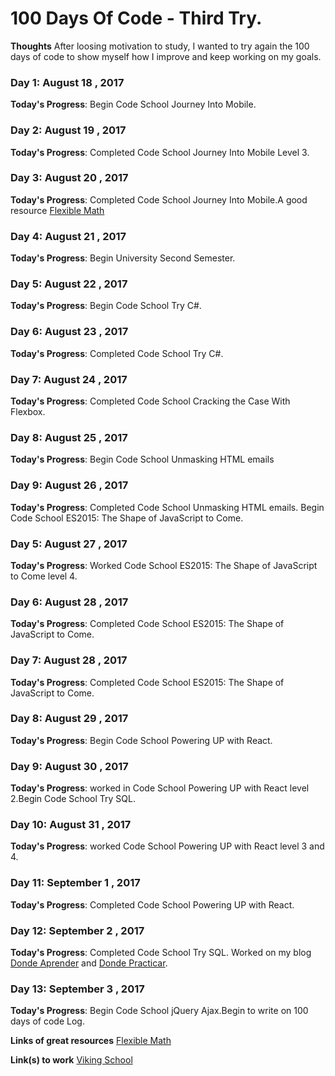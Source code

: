 # 100 Days Of Code - Third Try. 
**Thoughts** After loosing motivation to study, I wanted to try again the 100 days of code to show myself how I improve and keep working on my goals.

### Day 1: August 18 , 2017
**Today's Progress**: Begin Code School Journey Into Mobile. 
### Day 2: August 19 , 2017
**Today's Progress**: Completed Code School Journey Into Mobile Level 3.
### Day 3: August 20 , 2017
**Today's Progress**: Completed Code School Journey Into Mobile.A good resource [Flexible Math](http://responsv.com/flexible-math/)
### Day 4: August 21 , 2017
**Today's Progress**: Begin University Second Semester.

### Day 5: August 22 , 2017
**Today's Progress**: Begin Code School Try C#. 

### Day 6: August 23 , 2017
**Today's Progress**: Completed Code School Try C#.  

### Day 7: August 24 , 2017
**Today's Progress**: Completed Code School Cracking the Case With Flexbox.

### Day 8: August 25 , 2017
**Today's Progress**: Begin Code School Unmasking HTML emails  

### Day 9: August 26 , 2017
**Today's Progress**: Completed Code School Unmasking HTML emails. Begin Code School ES2015: The Shape of JavaScript to Come.

### Day 5: August 27 , 2017
**Today's Progress**: Worked Code School ES2015: The Shape of JavaScript to Come level 4.

### Day 6: August 28 , 2017
**Today's Progress**: Completed Code School ES2015: The Shape of JavaScript to Come.

### Day 7: August 28 , 2017
**Today's Progress**: Completed Code School ES2015: The Shape of JavaScript to Come.

### Day 8: August 29 , 2017
**Today's Progress**: Begin Code School Powering UP with React.

### Day 9: August 30 , 2017
**Today's Progress**: worked in Code School Powering UP with React level 2.Begin  Code School Try SQL.

### Day 10: August 31 , 2017
**Today's Progress**: worked Code School Powering UP with React level 3 and 4.

### Day 11: September 1 , 2017
**Today's Progress**: Completed Code School Powering UP with React.

### Day 12: September 2 , 2017
**Today's Progress**: Completed Code School Try SQL. Worked on my blog [Donde Aprender](http://alvaromesa.com/blog/notas/lecturas/moocs.html) and [Donde Practicar](http://alvaromesa.com/blog/notas/lecturas/practicar.html).

### Day 13: September 3 , 2017
**Today's Progress**: Begin Code School jQuery Ajax.Begin to write on 100 days of code Log.


**Links of great resources**
 [Flexible Math](http://responsv.com/flexible-math/)

**Link(s) to work**
 [Viking School](http://www.vikingcodeschool.com/dashboard/)
 
 

 
